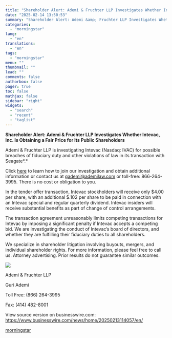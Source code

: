 ```yaml
---
title: "Shareholder Alert: Ademi & Fruchter LLP Investigates Whether Intevac, Inc. Is Obtaining a Fair Price for Its Public Shareholders"
date: "2025-02-14 13:50:53"
summary: "Shareholder Alert: Ademi &amp; Fruchter LLP Investigates Whether Intevac, Inc. Is Obtaining a Fair Price for Its Public Shareholders Ademi &amp; Fruchter LLP is investigating Intevac (Nasdaq: IVAC) for possible breaches of fiduciary duty and other violations of law in its transaction with Seagate. Click here to learn how to..."
categories:
  - "morningstar"
lang:
  - "en"
translations:
  - "en"
tags:
  - "morningstar"
menu: ""
thumbnail: ""
lead: ""
comments: false
authorbox: false
pager: true
toc: false
mathjax: false
sidebar: "right"
widgets:
  - "search"
  - "recent"
  - "taglist"
---
```


**Shareholder Alert: Ademi & Fruchter LLP Investigates Whether Intevac, Inc. Is Obtaining a Fair Price for Its Public Shareholders**

Ademi & Fruchter LLP is investigating Intevac (Nasdaq: IVAC) for possible breaches of fiduciary duty and other violations of law in its transaction with Seagate*.*

Click [here](https://cts.businesswire.com/ct/CT?id=smartlink&url=https%3A%2F%2Fwww.ademilaw.com%2Fcase%2Fintevac-inc&esheet=54206758&newsitemid=20250213114057&lan=en-US&anchor=here&index=1&md5=f3103ebe337873082df3d38fcec31c1a) to learn how to join our investigation and obtain additional information or contact us at [gademi@ademilaw.com](mailto:gademi@ademilaw.com) or toll-free: 866-264-3995. There is no cost or obligation to you.

In the tender offer transaction, Intevac stockholders will receive only $4.00 per share, with an additional $.102 per share to be paid in connection with an Intevac special and regular quarterly dividend. Intevac insiders will receive substantial benefits as part of change of control arrangements.

The transaction agreement unreasonably limits competing transactions for Intevac by imposing a significant penalty if Intevac accepts a competing bid. We are investigating the conduct of Intevac’s board of directors, and whether they are fulfilling their fiduciary duties to all shareholders.

We specialize in shareholder litigation involving buyouts, mergers, and individual shareholder rights. For more information, please feel free to call us. Attorney advertising. Prior results do not guarantee similar outcomes.

 ![](https://cts.businesswire.com/ct/CT?id=bwnews&sty=20250213114057r1&sid=mstr3&distro=nx&lang=en)

Ademi & Fruchter LLP
  
Guri Ademi
  
Toll Free: (866) 264-3995
  
Fax: (414) 482-8001

View source version on businesswire.com: <https://www.businesswire.com/news/home/20250213114057/en/>

[morningstar](https://www.morningstar.com/news/business-wire/20250213114057/shareholder-alert-ademi-fruchter-llp-investigates-whether-intevac-inc-is-obtaining-a-fair-price-for-its-public-shareholders)
